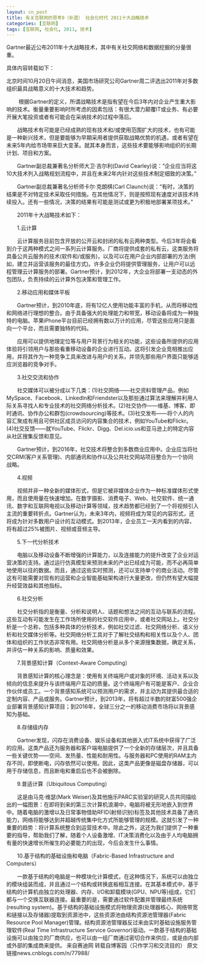 ```yaml
---
layout: cn_post
title: 有关互联网的思考0（补遗） 社会化时代 2011十大战略技术
categories: [互联网]
tags: [互联网, 社会化, 2011, 技术]
---
```


Gartner最近公布2011年十大战略技术，其中有关社交网络和数据挖掘的分量很重。

具体内容转载如下：

北京时间10月20日午间消息，美国市场研究公司Gartner周二评选出2011年对多数组织最具战略意义的十大技术和趋势。

　　 根据Gartner的定义，所谓战略技术是指有望在今后3年内对企业产生重大影响的技术。衡量重要影响时所考虑的因素包括：有很大潜力颠覆IT或业务、有必要开展大笔投资或者有可能会在采纳技术的过程中落后。

　　战略技术有可能是已经成熟的现有技术和/或使用范围扩大的技术，也有可能是一种新兴技术，但是要能够为早期采用者提供获取战略优势的机遇，或者有望在未来5年内给市场带来巨大变革。就其本身而言，这些技术要能够影响组织的长期计划、项目和方案。

　　Gartner副总裁兼著名分析师大卫·吉尔利(David Cearley)说：“企业应当将这10大技术列入战略规划流程中，并且在未来2年内针对这些技术制定细致的决策。”

　　Gartner副总裁兼著名分析师卡尔·克朗棋(Carl Claunch)说：“有时，决策的结果是不对特定技术采取任何措施。在其他情况下，则是按照现有速度对该技术持续投入。还有一些情况，决策的结果有可能是测试或更为积极地部署某项技术。”

　　2011年十大战略技术如下：

　　1.云计算

　　云计算服务目前包含开放的公开云和封闭的私有云两种类型。今后3年将会看到介于这两种模式之间一系列云计算服务。厂商将提供成套的私有云，这类服务将具备公共云服务的技术(软件和/或服务)，以及可以在用户企业内部部署的方法(例如，建立并运营该服务的最佳方式)。许多企业仍将提供管理服务，让用户可以远程管理云计算服务的部署。Gartner预计，到2012年，大企业将部署一支动态的外包团队，负责持续的云计算外包决策和管理工作。

　　2.移动应用和媒体平板

　　Gartner预计，到2010年底，将有12亿人使用功能丰富的手机，从而将移动性和网络进行理想的整合。由于具备强大的处理能力和带宽，移动设备将成为一种独特的电脑。苹果iPhone平台目前已经拥有数以万计的应用，尽管这些应用只是面向一个平台，而且需要独特的代码。

　　应用可以提供地理定位等与用户背景行为相关的功能，这些设备所提供的应用体验将引领用户与那些看重移动设备的企业进行互动。这将引发企业竞相推出应用，并将其作为一种竞争工具来改进与用户的关系，并领先那些用户界面只能够适应浏览器的竞争对手。

　　3.社交交流和协作

　　社交媒体可以被分成以下几类：(1)社交网络——社交资料管理产品，例如MySpace、Facebook、LinkedIn和Friendster以及那些通过算法来理解并利用人际关系寻找人和专业技术的社交网络分析技术。(2)社交协作——维基、博客、即时通讯、协作办公和群包(crowdsourcing)等技术。(3)社交发布——将个人的内容汇聚成有用且可供社区成员访问的内容集合的技术，例如YouTube和Flickr。(4)社交反馈——就YouTube、Flickr、Digg、Del.icio.us和亚马逊上的特定内容从社区搜集反馈和意见。

　　Gartner预计，到2016年，社交技术将整合到多数商业应用中。企业应当将社交CRM(客户关系管理)、内部通讯和协作以及公共社交网站项目整合为一个协同战略。

　　4.视频

　　视频并非一种全新的媒体形式，但是它被非媒体企业作为一种标准媒体形式使用，而且使用量在快速增加。在数字摄影、消费电子、Web、社交软件、统一通讯、数字和互联网电视以及移动计算等领域，技术趋势都已经到了一个将视频引入主流的重要转折点。Gartner认为，未来3年内，视频将成为常见的内容形式，还将成为针对多数用户设计的互动模式。到2013年，企业员工一天内看到的内容，将有超过25%被图片、视频或音频主导。

　　5.下一代分析技术

　　电脑以及移动设备不断增强的计算能力，以及连接能力的提升改变了企业对运营决策的支持。通过运行仿真模型来预测未来的产出已经成为可能，而不必再简单地使用以往的数据。而且，通过这些实时预测，还可以支持单个的商业活动。尽管这有可能需要对现有的运营和企业智能基础架构进行大量更改，但仍然有望大幅提升经营效益和其他指标。

　　6.社交分析

　　社交分析指的是衡量、分析和说明人、话题和想法之间的互动与联系的流程。这些互动有可能发生在工作场所使用的社交软件应用中，或者社交网站上。社交分析是一个总称，包括多种具体的分析技术，例如社交过滤、社交网络分析、语义分析和社交媒体分析等。社交网络分析工具对于了解社交结构和相关性以及个人、团体和组织的工作状态非常有用。社交网络分析是从多个来源搜集数据，确定关系，并评估一种关系的影响、质量和效果。

　　7.背景感知计算（Context-Aware Computing）

　　背景感知计算的核心理念是：使用有关终端用户或对象的环境、活动关系以及倾向的信息来提升与该终端用户互动的质量。这个终端用户有可能是客户、企业合作伙伴或员工。一个背景感知系统可以预测用户的需求，并主动为其提供最合适的定制内容、产品或服务。Gartner预计，到2013年，将有超过半数的财富500强企业部署背景感知计算项目；到2016年，全球三分之一的移动消费市场将以背景感知为基础。

　　8.存储级内存

　　Gartner发现，闪存在消费设备、娱乐设备和其他嵌入式IT系统中获得了广泛的应用。这类产品还为服务器和客户端电脑提供了一个全新的存储层次，并且具备一些关键优势——空间、发热量、性能和耐用性。与服务器和PC使用的RAM主内存不同，即使断电，闪存依然可以使用。因此，这类产品更像是磁盘存储器，可以用于存储信息，而且断电和重启后也不会被删除。

　　9.普适计算（Ubiquitous Computing）

　　这是由马克·维瑟(Mark Weiser)及其他施乐PARC实验室的研究人员共同描绘出的一幅图景：在即将到来的第三次计算机浪潮中，电脑将被无形地嵌入到世界中。随着电脑的激增以及日常事物借助RFID(射频识别)标签及其他技术具备了通讯能力，网络将能够达到并超越传统集中化方式所能够管理的规模。这就引发了一种重要的趋势：将计算系统整合到运营技术中。除此之外，这还为我们提供了一种重要的指导，帮助我们了解，随着个人设备激增、IT决策消费化以及由于人均电脑拥有量的快速增长所催生的必要能力的出现，今后会发生什么事情。

　　10.基于结构的基础设施和电脑（Fabric-Based Infrastructure and Computers）

　　一款基于结构的电脑是一种模块化计算模式，在这种情况下，系统可以由独立的模块组装而成，并且通过一个结构或转换底板相互连接。在其基本模式中，基于结构的计算机由独立的处理器、内存、I/O和卸载模块(GPU、NPU等)组成，它们都与一个交换互联器连接。最重要的是，需要通过软件配置并管理最终系统(resulting system)。基于结构的基础设施模式将物理资源(处理器核心、网络带宽和链接以及存储器)提取到资源池中，这些资源池由结构资源池管理器(Fabric Resource Pool Manager)管理。结构资源池管理器反过来由实时基础设施服务管理软件(Real Time Infrastructure Service Governor)驱动。一款基于结构的基础设施可以由独立的厂商供应，也可以由一组厂商通过密切合作来供应，或是由内部或外部的集成商来提供。
来自赛迪网 转载自博客园（只作学习和交流目的） 原文链接news.cnblogs.com/n/77988/ 

